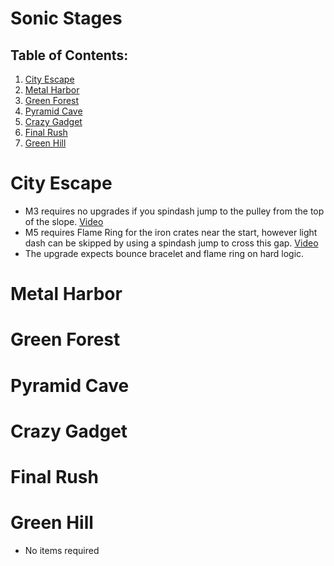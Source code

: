# Sonic Stages

## Table of Contents:

1. [ City Escape ](#city-escape)
1. [ Metal Harbor ](#metal-harbor)
1. [ Green Forest ](#green-forest)
1. [ Pyramid Cave ](#pyramid-cave)
1. [ Crazy Gadget ](#crazy-gadget)
1. [ Final Rush ](#final-rush)
1. [ Green Hill ](#green-hill)

# City Escape
- M3 requires no upgrades if you spindash jump to the pulley from the top of the slope. [Video](https://youtu.be/VHIR7KVk2Qc)
- M5 requires Flame Ring for the iron crates near the start, however light dash can be skipped by using a spindash jump to cross this gap. [Video](https://youtu.be/3tW5qvI3APQ)
- The upgrade expects bounce bracelet and flame ring on hard logic.

# Metal Harbor

# Green Forest 

# Pyramid Cave

# Crazy Gadget

# Final Rush

# Green Hill
- No items required